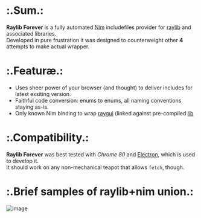 # :.Sum.:
__Raylib Forever__ is a fully automated [Nim](http://nim-lang) includefiles provider for [raylib](https://github.com/raysan5/raylib) and associated libraries.  
Developed in pure frustration it was designed to counterweight other **4** attempts to make actual wrapper.

# :.Featuræ.:
* Uses sheer power of your browser (and thought) to deliver includes for latest exsiting version.
* Faithful code conversion: enums to enums, all naming conventions staying as-is.
* Only known Nim binding to wrap [raygui](https://github.com/raysan5/raygui) (linked against pre-compiled [lib](https://github.com/Guevara-chan/Raylib-Forever/releases/tag/aux)

# :.Compatibility.:
__Raylib Forever__ was best tested with *Chrome 80* and [Electron](https://electronjs.org/), which is used to develop it.  
It should work on any non-mechanical teapot that allows `fetch`, though.

# :.Brief samples of raylib+nim union.:
![image](https://user-images.githubusercontent.com/8768470/74151688-c3258500-4c1d-11ea-8a50-f37dc0db4ada.png)
